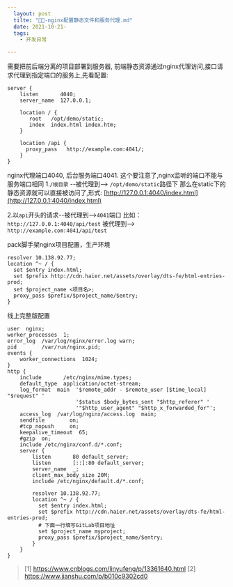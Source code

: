 ```yaml
---
  layout: post
  tilte: "🦆🦢-nginx配置静态文件和服务代理.md"
  date: 2021-10-21-
  tags: 
    - 开发日常

---
```


需要把前后端分离的项目部署到服务器,
前端静态资源通过nginx代理访问,接口请求代理到指定端口的服务上,先看配置:

```
server {
    listen       4040;
    server_name  127.0.0.1;
    
    location / {
       root   /opt/demo/static;
       index  index.html index.htm;
    }
    
    location /api {
      proxy_pass   http://example.com:4041/;
    }
}
```
nginx代理端口4040, 后台服务端口4041. 这个要注意了,nginx监听的端口不能与服务端口相同
1.`/根目录` --被代理到--> `/opt/demo/static`路径下
那么在static下的静态资源就可以直接被访问了,形式: [http://127.0.0.1:4040/index.html](http://127.0.0.1:4040/index.html)


2.以`api`开头的请求--被代理到-->`4041`端口
比如：
`http://127.0.0.1:4040/api/test`
被代理到--> `http://example.com:4041/api/test`

pack脚手架nginx项目配置，生产环境
```
resolver 10.138.92.77;
location ^~ / {
  set $entry index.html;
  set $prefix http://cdn.haier.net/assets/overlay/dts-fe/html-entries-prod;
  set $project_name <项目名>;
  proxy_pass $prefix/$project_name/$entry;
}

```
线上完整版配置
```
user  nginx;
worker_processes  1;
error_log  /var/log/nginx/error.log warn;
pid        /var/run/nginx.pid;
events {
    worker_connections  1024;
}
http {
    include       /etc/nginx/mime.types;
    default_type  application/octet-stream;
    log_format  main  '$remote_addr - $remote_user [$time_local] "$request" '
                      '$status $body_bytes_sent "$http_referer" '
                      '"$http_user_agent" "$http_x_forwarded_for"';
    access_log  /var/log/nginx/access.log  main;
    sendfile        on;
    #tcp_nopush     on;
    keepalive_timeout  65;
    #gzip  on;
    include /etc/nginx/conf.d/*.conf;
    server {
        listen       80 default_server;
        listen       [::]:80 default_server;
        server_name  _;
        client_max_body_size 20M;
        include /etc/nginx/default.d/*.conf;

        resolver 10.138.92.77;
        location ^~ / {
          set $entry index.html;
          set $prefix http://cdn.haier.net/assets/overlay/dts-fe/html-entries-prod;
          # 下面一行填写GitLab项目地址
          set $project_name myproject;
          proxy_pass $prefix/$project_name/$entry;
        }
    }
}
```
> [1] https://www.cnblogs.com/linyufeng/p/13361640.html
[2] https://www.jianshu.com/p/b010c9302cd0
